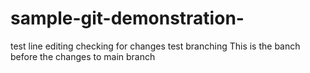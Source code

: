 # sample-git-demonstration-

test line editing
checking for changes
test branching
This is the banch before the changes to main branch
